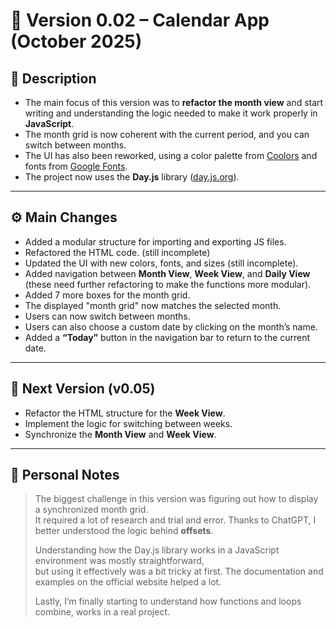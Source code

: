 # 🧩 Version 0.02 – Calendar App (October 2025)

## 📝 Description
- The main focus of this version was to **refactor the month view** and start writing and understanding the logic needed to make it work properly in **JavaScript**.  
- The month grid is now coherent with the current period, and you can switch between months.  
- The UI has also been reworked, using a color palette from [Coolors](https://coolors.co/) and fonts from [Google Fonts](https://fonts.google.com/).  
- The project now uses the **Day.js** library ([day.js.org](https://day.js.org/)).

---

## ⚙️ Main Changes
- Added a modular structure for importing and exporting JS files.  
- Refactored the HTML code. (still incomplete) 
- Updated the UI with new colors, fonts, and sizes (still incomplete).  
- Added navigation between **Month View**, **Week View**, and **Daily View**  
  (these need further refactoring to make the functions more modular).  
- Added 7 more boxes for the month grid.  
- The displayed "month grid" now matches the selected month.  
- Users can now switch between months.  
- Users can also choose a custom date by clicking on the month’s name.  
- Added a **“Today”** button in the navigation bar to return to the current date.

---

## 📅 Next Version (v0.05)
- Refactor the HTML structure for the **Week View**.  
- Implement the logic for switching between weeks.  
- Synchronize the **Month View** and **Week View**.

---

## 💬 Personal Notes
> The biggest challenge in this version was figuring out how to display a synchronized month grid.  
> It required a lot of research and trial and error. Thanks to ChatGPT, I better understood the logic behind **offsets**.  
>
> Understanding how the Day.js library works in a JavaScript environment was mostly straightforward,  
> but using it effectively was a bit tricky at first. The documentation and examples on the official website helped a lot.  
>
> Lastly, I’m finally starting to understand how functions and loops combine, works in a real project.